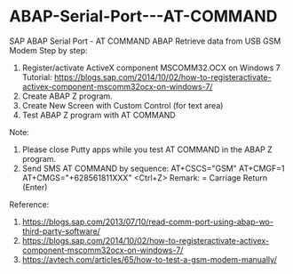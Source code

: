 # ABAP-Serial-Port---AT-COMMAND
SAP ABAP Serial Port - AT COMMAND
ABAP Retrieve data from USB GSM Modem
Step by step:
1. Register/activate ActiveX component MSCOMM32.OCX on Windows 7 
Tutorial:
https://blogs.sap.com/2014/10/02/how-to-registeractivate-activex-component-mscomm32ocx-on-windows-7/
2. Create ABAP Z program.
3. Create New Screen with Custom Control (for text area) 
4. Test ABAP Z program with AT COMMAND

Note:
1. Please close Putty apps while you test AT COMMAND in the ABAP Z program.
2. Send SMS AT COMMAND by sequence:
AT+CSCS="GSM"
AT+CMGF=1
AT+CMGS="+628561811XXX" <CR> <message> <Ctrl+Z>
Remark: <CR> = Carriage Return (Enter)
   
 
Reference:
1. https://blogs.sap.com/2013/07/10/read-comm-port-using-abap-wo-third-party-software/
2. https://blogs.sap.com/2014/10/02/how-to-registeractivate-activex-component-mscomm32ocx-on-windows-7/
3. https://avtech.com/articles/65/how-to-test-a-gsm-modem-manually/
